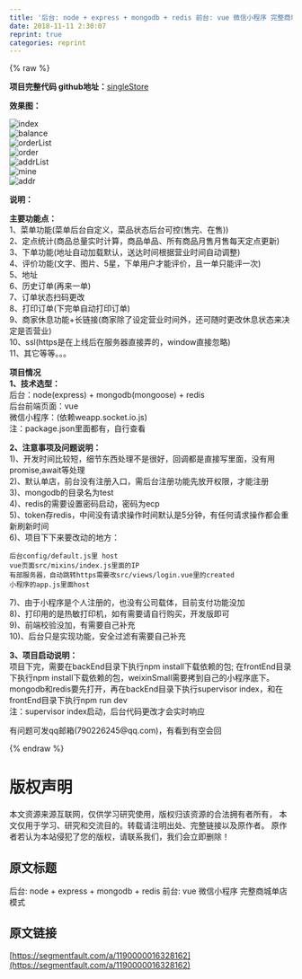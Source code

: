 ```yaml
---
title: '后台: node + express + mongodb + redis 前台: vue 微信小程序 完整商城单店模式' 
date: 2018-11-11 2:30:07
reprint: true
categories: reprint
---
```


{% raw %}
<p><strong>&#x9879;&#x76EE;&#x5B8C;&#x6574;&#x4EE3;&#x7801; github&#x5730;&#x5740;&#xFF1A;</strong><a href="https://github.com/kalakalaxyz/singleStore" rel="nofollow noreferrer" target="_blank">singleStore</a></p><p><strong>&#x6548;&#x679C;&#x56FE;&#xFF1A;</strong></p><p><span class="img-wrap"><img data-src="/img/bVbgFMz?w=640&amp;h=1136" src="https://static.alili.tech/img/bVbgFMz?w=640&amp;h=1136" alt="index" title="index" style="cursor:pointer;display:inline"></span><br><span class="img-wrap"><img data-src="/img/bVbgFMA?w=640&amp;h=1136" src="https://static.alili.tech/img/bVbgFMA?w=640&amp;h=1136" alt="balance" title="balance" style="cursor:pointer;display:inline"></span><br><span class="img-wrap"><img data-src="/img/bVbgFMB?w=640&amp;h=1136" src="https://static.alili.tech/img/bVbgFMB?w=640&amp;h=1136" alt="orderList" title="orderList" style="cursor:pointer;display:inline"></span><br><span class="img-wrap"><img data-src="/img/bVbgFMJ?w=640&amp;h=1136" src="https://static.alili.tech/img/bVbgFMJ?w=640&amp;h=1136" alt="order" title="order" style="cursor:pointer;display:inline"></span><br><span class="img-wrap"><img data-src="/img/bVbgFMV?w=640&amp;h=1136" src="https://static.alili.tech/img/bVbgFMV?w=640&amp;h=1136" alt="addrList" title="addrList" style="cursor:pointer;display:inline"></span><br><span class="img-wrap"><img data-src="/img/bVbgFMW?w=640&amp;h=1136" src="https://static.alili.tech/img/bVbgFMW?w=640&amp;h=1136" alt="mine" title="mine" style="cursor:pointer;display:inline"></span><br><span class="img-wrap"><img data-src="/img/bVbgFM5?w=640&amp;h=1136" src="https://static.alili.tech/img/bVbgFM5?w=640&amp;h=1136" alt="addr" title="addr" style="cursor:pointer;display:inline"></span></p><p><strong>&#x8BF4;&#x660E;&#xFF1A;</strong></p><p><strong>&#x4E3B;&#x8981;&#x529F;&#x80FD;&#x70B9;&#xFF1A;</strong><br>1&#x3001;&#x83DC;&#x5355;&#x529F;&#x80FD;(&#x83DC;&#x5355;&#x540E;&#x53F0;&#x81EA;&#x5B9A;&#x4E49;&#xFF0C;&#x83DC;&#x54C1;&#x72B6;&#x6001;&#x540E;&#x53F0;&#x53EF;&#x63A7;(&#x552E;&#x5B8C;&#x3001;&#x5728;&#x552E;))<br>2&#x3001;&#x5B9A;&#x70B9;&#x7EDF;&#x8BA1;(&#x5546;&#x54C1;&#x603B;&#x91CF;&#x5B9E;&#x65F6;&#x8BA1;&#x7B97;&#xFF0C;&#x5546;&#x54C1;&#x5355;&#x54C1;&#x3001;&#x6240;&#x6709;&#x5546;&#x54C1;&#x6708;&#x552E;&#x6708;&#x552E;&#x6BCF;&#x5929;&#x5B9A;&#x70B9;&#x66F4;&#x65B0;)<br>3&#x3001;&#x4E0B;&#x5355;&#x529F;&#x80FD;(&#x5730;&#x5740;&#x81EA;&#x52A8;&#x52A0;&#x8F7D;&#x9ED8;&#x8BA4;&#xFF0C;&#x9001;&#x8FBE;&#x65F6;&#x95F4;&#x6839;&#x636E;&#x8425;&#x4E1A;&#x65F6;&#x95F4;&#x81EA;&#x52A8;&#x8C03;&#x6574;)<br>4&#x3001;&#x8BC4;&#x4EF7;&#x529F;&#x80FD;(&#x6587;&#x5B57;&#x3001;&#x56FE;&#x7247;&#x3001;5&#x661F;&#xFF0C;&#x4E0B;&#x5355;&#x7528;&#x6237;&#x624D;&#x80FD;&#x8BC4;&#x4EF7;&#xFF0C;&#x4E14;&#x4E00;&#x5355;&#x53EA;&#x80FD;&#x8BC4;&#x4E00;&#x6B21;)<br>5&#x3001;&#x5730;&#x5740;<br>6&#x3001;&#x5386;&#x53F2;&#x8BA2;&#x5355;(&#x518D;&#x6765;&#x4E00;&#x5355;)<br>7&#x3001;&#x8BA2;&#x5355;&#x72B6;&#x6001;&#x626B;&#x7801;&#x66F4;&#x6539;<br>8&#x3001;&#x6253;&#x5370;&#x8BA2;&#x5355;(&#x4E0B;&#x5B8C;&#x5355;&#x81EA;&#x52A8;&#x6253;&#x5370;&#x8BA2;&#x5355;)<br>9&#x3001;&#x5546;&#x5BB6;&#x4F11;&#x606F;&#x529F;&#x80FD;+&#x957F;&#x94FE;&#x63A5;(&#x5546;&#x5BB6;&#x9664;&#x4E86;&#x8BBE;&#x5B9A;&#x8425;&#x4E1A;&#x65F6;&#x95F4;&#x5916;&#xFF0C;&#x8FD8;&#x53EF;&#x968F;&#x65F6;&#x66F4;&#x6539;&#x4F11;&#x606F;&#x72B6;&#x6001;&#x6765;&#x51B3;&#x5B9A;&#x662F;&#x5426;&#x8425;&#x4E1A;)<br>10&#x3001;ssl(https&#x662F;&#x5728;&#x4E0A;&#x7EBF;&#x540E;&#x5728;&#x670D;&#x52A1;&#x5668;&#x76F4;&#x63A5;&#x5F04;&#x7684;&#xFF0C;window&#x76F4;&#x63A5;&#x5FFD;&#x7565;)<br>11&#x3001;&#x5176;&#x5B83;&#x7B49;&#x7B49;&#x3002;&#x3002;&#x3002;</p><p><strong>&#x9879;&#x76EE;&#x60C5;&#x51B5;</strong><br><strong>1&#x3001;&#x6280;&#x672F;&#x9009;&#x578B;&#xFF1A;</strong><br>&#x540E;&#x53F0;&#xFF1A;node(express) + mongodb(mongoose) + redis<br>&#x540E;&#x53F0;&#x524D;&#x7AEF;&#x9875;&#x9762;&#xFF1A;vue<br>&#x5FAE;&#x4FE1;&#x5C0F;&#x7A0B;&#x5E8F;&#xFF1A;(&#x4F9D;&#x8D56;weapp.socket.io.js)<br>&#x6CE8;&#xFF1A;package.json&#x91CC;&#x9762;&#x90FD;&#x6709;&#xFF0C;&#x81EA;&#x884C;&#x67E5;&#x770B;</p><p><strong>2&#x3001;&#x6CE8;&#x610F;&#x4E8B;&#x9879;&#x53CA;&#x95EE;&#x9898;&#x8BF4;&#x660E;&#xFF1A;</strong><br>1)&#x3001;&#x5F00;&#x53D1;&#x65F6;&#x95F4;&#x6BD4;&#x8F83;&#x77ED;&#xFF0C;&#x7EC6;&#x8282;&#x4E1C;&#x897F;&#x5904;&#x7406;&#x4E0D;&#x662F;&#x5F88;&#x597D;&#xFF0C;&#x56DE;&#x8C03;&#x90FD;&#x662F;&#x76F4;&#x63A5;&#x5199;&#x91CC;&#x9762;&#xFF0C;&#x6CA1;&#x6709;&#x7528;promise,await&#x7B49;&#x5904;&#x7406;<br>2)&#x3001;&#x9ED8;&#x8BA4;&#x5355;&#x5E97;&#xFF0C;&#x524D;&#x53F0;&#x6CA1;&#x6709;&#x6CE8;&#x518C;&#x5165;&#x53E3;&#xFF0C;&#x9700;&#x540E;&#x53F0;&#x6CE8;&#x518C;&#x529F;&#x80FD;&#x5148;&#x653E;&#x5F00;&#x6743;&#x9650;&#xFF0C;&#x624D;&#x80FD;&#x6CE8;&#x518C;<br>3)&#x3001;mongodb&#x7684;&#x76EE;&#x5F55;&#x540D;&#x4E3A;test<br>4)&#x3001;redis&#x7684;&#x9700;&#x8981;&#x8BBE;&#x7F6E;&#x5BC6;&#x7801;&#x542F;&#x52A8;&#xFF0C;&#x5BC6;&#x7801;&#x4E3A;ecp<br>5)&#x3001;token&#x5B58;redis&#xFF0C;&#x4E2D;&#x95F4;&#x6CA1;&#x6709;&#x8BF7;&#x6C42;&#x64CD;&#x4F5C;&#x65F6;&#x95F4;&#x9ED8;&#x8BA4;&#x662F;5&#x5206;&#x949F;&#xFF0C;&#x6709;&#x4EFB;&#x4F55;&#x8BF7;&#x6C42;&#x64CD;&#x4F5C;&#x90FD;&#x4F1A;&#x91CD;&#x65B0;&#x5237;&#x65B0;&#x65F6;&#x95F4;<br>6)&#x3001;&#x9879;&#x76EE;&#x4E0B;&#x4E0B;&#x6765;&#x8981;&#x6539;&#x52A8;&#x7684;&#x5730;&#x65B9;&#xFF1A;</p><div class="widget-codetool" style="display:none"><div class="widget-codetool--inner"><span class="selectCode code-tool" data-toggle="tooltip" data-placement="top" title="" data-original-title="&#x5168;&#x9009;"></span> <span type="button" class="copyCode code-tool" data-toggle="tooltip" data-placement="top" data-clipboard-text="&#x540E;&#x53F0;config/default.js&#x91CC; host
vue&#x9875;&#x9762;src/mixins/index.js&#x91CC;&#x9762;&#x7684;IP
&#x6709;&#x90E8;&#x670D;&#x52A1;&#x5668;&#xFF0C;&#x81EA;&#x52A8;&#x8DF3;&#x8F6C;https&#x9700;&#x8981;&#x6539;src/views/login.vue&#x91CC;&#x7684;created
&#x5C0F;&#x7A0B;&#x5E8F;&#x7684;app.js&#x91CC;&#x9762;host" title="" data-original-title="&#x590D;&#x5236;"></span> <span type="button" class="saveToNote code-tool" data-toggle="tooltip" data-placement="top" title="" data-original-title="&#x653E;&#x8FDB;&#x7B14;&#x8BB0;"></span></div></div><pre class="hljs groovy"><code>&#x540E;&#x53F0;config/<span class="hljs-keyword">default</span>.js&#x91CC; host
vue&#x9875;&#x9762;src<span class="hljs-regexp">/mixins/</span>index.js&#x91CC;&#x9762;&#x7684;IP
&#x6709;&#x90E8;&#x670D;&#x52A1;&#x5668;&#xFF0C;&#x81EA;&#x52A8;&#x8DF3;&#x8F6C;https&#x9700;&#x8981;&#x6539;src<span class="hljs-regexp">/views/</span>login.vue&#x91CC;&#x7684;created
&#x5C0F;&#x7A0B;&#x5E8F;&#x7684;app.js&#x91CC;&#x9762;host</code></pre><p>7)&#x3001;&#x7531;&#x4E8E;&#x5C0F;&#x7A0B;&#x5E8F;&#x662F;&#x4E2A;&#x4EBA;&#x6CE8;&#x518C;&#x7684;&#xFF0C;&#x4E5F;&#x6CA1;&#x6709;&#x516C;&#x53F8;&#x8F7D;&#x4F53;&#xFF0C;&#x76EE;&#x524D;&#x652F;&#x4ED8;&#x529F;&#x80FD;&#x6CA1;&#x52A0;<br>8)&#x3001;&#x6253;&#x5370;&#x7528;&#x7684;&#x662F;&#x70ED;&#x654F;&#x6253;&#x5370;&#x673A;&#xFF0C;&#x5982;&#x6709;&#x9700;&#x8981;&#x8BF7;&#x81EA;&#x884C;&#x8D2D;&#x4E70;&#xFF0C;&#x5F00;&#x53D1;&#x7248;&#x5373;&#x53EF;<br>9)&#x3001;&#x524D;&#x7AEF;&#x6821;&#x9A8C;&#x6CA1;&#x52A0;&#xFF0C;&#x6709;&#x9700;&#x8981;&#x81EA;&#x5DF1;&#x8865;&#x5145;<br>10)&#x3001;&#x540E;&#x53F0;&#x53EA;&#x662F;&#x5B9E;&#x73B0;&#x529F;&#x80FD;&#xFF0C;&#x5B89;&#x5168;&#x8FC7;&#x6EE4;&#x6709;&#x9700;&#x8981;&#x81EA;&#x5DF1;&#x8865;&#x5145;</p><p><strong>3&#x3001;&#x9879;&#x76EE;&#x542F;&#x52A8;&#x8BF4;&#x660E;&#xFF1A;</strong><br>&#x9879;&#x76EE;&#x4E0B;&#x5B8C;&#xFF0C;&#x9700;&#x8981;&#x5728;backEnd&#x76EE;&#x5F55;&#x4E0B;&#x6267;&#x884C;npm install&#x4E0B;&#x8F7D;&#x4F9D;&#x8D56;&#x7684;&#x5305;; &#x5728;frontEnd&#x76EE;&#x5F55;&#x4E0B;&#x6267;&#x884C;npm install&#x4E0B;&#x8F7D;&#x4F9D;&#x8D56;&#x7684;&#x5305;&#xFF0C;weixinSmall&#x9700;&#x8981;&#x62F7;&#x5230;&#x81EA;&#x5DF1;&#x7684;&#x5C0F;&#x7A0B;&#x5E8F;&#x5E95;&#x4E0B;&#x3002;<br>mongodb&#x548C;redis&#x8981;&#x5148;&#x6253;&#x5F00;&#xFF0C;&#x518D;&#x5728;backEnd&#x76EE;&#x5F55;&#x4E0B;&#x6267;&#x884C;supervisor index&#xFF0C;&#x548C;&#x5728;frontEnd&#x76EE;&#x5F55;&#x4E0B;&#x6267;&#x884C;npm run dev<br>&#x6CE8;&#xFF1A;supervisor index&#x542F;&#x52A8;&#xFF0C;&#x540E;&#x53F0;&#x4EE3;&#x7801;&#x66F4;&#x6539;&#x624D;&#x4F1A;&#x5B9E;&#x65F6;&#x54CD;&#x5E94;</p><p>&#x6709;&#x95EE;&#x9898;&#x53EF;&#x53D1;qq&#x90AE;&#x7BB1;(790226245@qq.com)&#xFF0C;&#x6709;&#x770B;&#x5230;&#x6709;&#x7A7A;&#x4F1A;&#x56DE;</p>
{% endraw %}

# 版权声明
本文资源来源互联网，仅供学习研究使用，版权归该资源的合法拥有者所有，
本文仅用于学习、研究和交流目的。转载请注明出处、完整链接以及原作者。
原作者若认为本站侵犯了您的版权，请联系我们，我们会立即删除！

## 原文标题
后台: node + express + mongodb + redis 前台: vue 微信小程序 完整商城单店模式

## 原文链接
[https://segmentfault.com/a/1190000016328162](https://segmentfault.com/a/1190000016328162)

